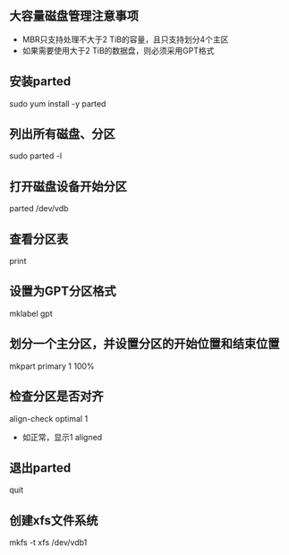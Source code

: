 ## 大容量磁盘管理注意事项
- MBR只支持处理不大于2 TiB的容量，且只支持划分4个主区
- 如果需要使用大于2 TiB的数据盘，则必须采用GPT格式

## 安装parted
sudo yum install -y parted

## 列出所有磁盘、分区
sudo parted -l

## 打开磁盘设备开始分区
parted /dev/vdb

## 查看分区表
print

## 设置为GPT分区格式
mklabel gpt

## 划分一个主分区，并设置分区的开始位置和结束位置
mkpart primary 1 100%

## 检查分区是否对齐
align-check optimal 1
- 如正常，显示1 aligned

## 退出parted
quit

## 创建xfs文件系统
mkfs -t xfs /dev/vdb1